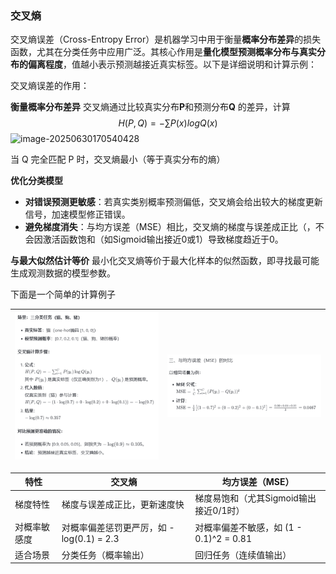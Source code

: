 ### 交叉熵

交叉熵误差（Cross-Entropy Error）是机器学习中用于衡量**概率分布差异**的损失函数，尤其在分类任务中应用广泛。其核心作用是**量化模型预测概率分布与真实分布的偏离程度**，值越小表示预测越接近真实标签。以下是详细说明和计算示例：

交叉熵误差的作用：

**衡量概率分布差异**
 交叉熵通过比较真实分布**P**和预测分布**Q**  的差异，计算 
$$
H(P,Q)=−∑P(x)logQ(x)
$$
![image-20250630170540428](assets/dl/image-20250630170540428.png)

当 Q 完全匹配 P 时，交叉熵最小（等于真实分布的熵）

**优化分类模型**

- **对错误预测更敏感**：若真实类别概率预测偏低，交叉熵会给出较大的梯度更新信号，加速模型修正错误。
- **避免梯度消失**：与均方误差（MSE）相比，交叉熵的梯度与误差成正比（，不会因激活函数饱和（如Sigmoid输出接近0或1）导致梯度趋近于0。

**与最大似然估计等价**
 最小化交叉熵等价于最大化样本的似然函数，即寻找最可能生成观测数据的模型参数。

下面是一个简单的计算例子

| ![image-20250630165637948](assets/dl/image-20250630165637948.png) | ![image-20250630165701370](assets/dl/image-20250630165701370.png) |
| ------------------------------------------------------------ | ------------------------------------------------------------ |

| **特性**     | **交叉熵**                               | **均方误差（MSE）**                     |
| ------------ | ---------------------------------------- | --------------------------------------- |
| 梯度特性     | 梯度与误差成正比，更新速度快             | 梯度易饱和（尤其Sigmoid输出接近0/1时）  |
| 对概率敏感度 | 对概率偏差惩罚更严厉，如 -log(0.1) = 2.3 | 对概率偏差不敏感，如 (1 - 0.1)^2 = 0.81 |
| 适合场景     | 分类任务（概率输出）                     | 回归任务（连续值输出）                  |

